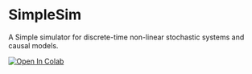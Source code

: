 # SimpleSim
A Simple simulator for discrete-time non-linear stochastic systems and causal models.

[![Open In Colab](https://colab.research.google.com/assets/colab-badge.svg)](https://colab.research.google.com/drive/1acAg1-ZNO6F5IZE1o__Qx801lF0BQ-sd)


